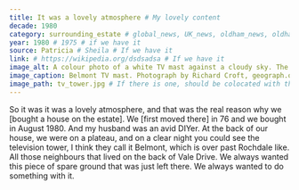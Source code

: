 ```yaml
---
title: It was a lovely atmosphere # My lovely content
decade: 1980
category: surrounding_estate # global_news, UK_news, oldham_news, oldham_history, towers, surrounding_estate # Always exactly one category
year: 1980 # 1975 # if we have it
source: Patricia # Sheila # If we have it
link: # https://wikipedia.org/dsdsadsa # If we have it
image_alt: A colour photo of a white TV mast against a cloudy sky. The mast is very tall, with lots of cables tensioned between it and the ground. The mast is in a field, with some trees at the base. # If there is one
image_caption: Belmont TV mast. Photograph by Richard Croft, geograph.org.uk / Wikimedia Commons. Licence CC BY-SA 2.0 # If there is one
image_path: tv_tower.jpg # If there is one, should be colocated with the index.md file in the folder
---
```

So it was it was a lovely atmosphere, and that was the real reason why we [bought a house on the estate]. We [first moved there] in 76 and we bought in August 1980. And my husband was an avid DIYer. At the back of our house, we were on a plateau, and on a clear night you could see the television tower, I think they call it Belmont, which is over past Rochdale like. All those neighbours that lived on the back of Vale Drive. We always wanted this piece of spare ground that was just left there. We always wanted to do something with it.